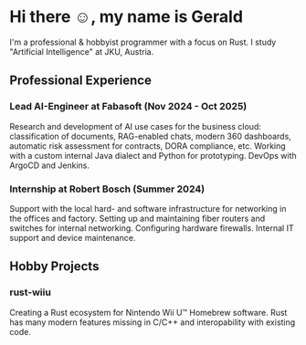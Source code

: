 <!---
29th-Day/29th-Day is a ✨ special ✨ repository because its `README.md` (this file) appears on your GitHub profile.
You can click the Preview link to take a look at your changes.
--->

# Hi there ☺️, my name is Gerald

I'm a professional & hobbyist programmer with a focus on Rust. I study "Artificial Intelligence" at JKU, Austria.

## Professional Experience

### Lead AI-Engineer at Fabasoft (Nov 2024 - Oct 2025)

Research and development of AI use cases for the business cloud: classification of documents, RAG-enabled chats, modern 360 dashboards, automatic risk assessment for contracts, DORA compliance, etc.
Working with a custom internal Java dialect and Python for prototyping. DevOps with ArgoCD and Jenkins.

### Internship at Robert Bosch (Summer 2024)

Support with the local hard- and software infrastructure for networking in the offices and factory.
Setting up and maintaining fiber routers and switches for internal networking. Configuring hardware firewalls. Internal IT support and device maintenance.

## Hobby Projects

### rust-wiiu

Creating a Rust ecosystem for Nintendo Wii U™ Homebrew software. Rust has many modern features missing in C/C++ and interopability with existing code.
